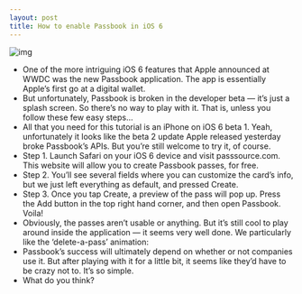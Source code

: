 ```yaml
---
layout: post
title: How to enable Passbook in iOS 6
---
```

![img](http://media.idownloadblog.com/wp-content/uploads/2012/06/passbook-ss.jpg)
* One of the more intriguing iOS 6 features that Apple announced at WWDC was the new Passbook application. The app is essentially Apple’s first go at a digital wallet.
* But unfortunately, Passbook is broken in the developer beta — it’s just a splash screen. So there’s no way to play with it. That is, unless you follow these few easy steps…
* All that you need for this tutorial is an iPhone on iOS 6 beta 1. Yeah, unfortunately it looks like the beta 2 update Apple released yesterday broke Passbook’s APIs. But you’re still welcome to try it, of course.
* Step 1. Launch Safari on your iOS 6 device and visit passsource.com. This website will allow you to create Passbook passes, for free.
* Step 2. You’ll see several fields where you can customize the card’s info, but we just left everything as default, and pressed Create.
* Step 3. Once you tap Create, a preview of the pass will pop up. Press the Add button in the top right hand corner, and then open Passbook. Voila!
* Obviously, the passes aren’t usable or anything. But it’s still cool to play around inside the application — it seems very well done. We particularly like the ‘delete-a-pass’ animation:
* Passbook’s success will ultimately depend on whether or not companies use it. But after playing with it for a little bit, it seems like they’d have to be crazy not to. It’s so simple.
* What do you think?

